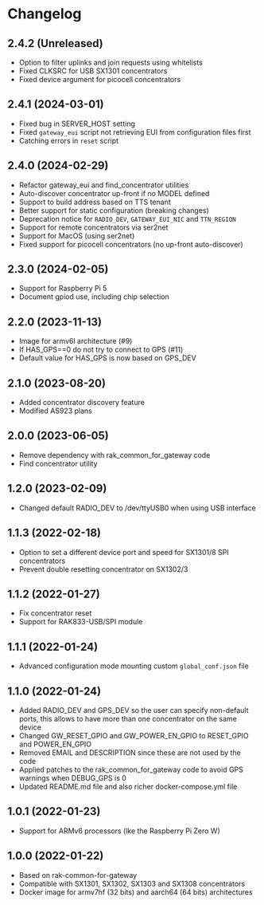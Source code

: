 # Changelog

## 2.4.2 (Unreleased)

* Option to filter uplinks and join requests using whitelists
* Fixed CLKSRC for USB SX1301 concentrators
* Fixed device argument for picocell concentrators

## 2.4.1 (2024-03-01)

* Fixed bug in SERVER_HOST setting
* Fixed `gateway_eui` script not retrieving EUI from configuration files first
* Catching errors in `reset` script

## 2.4.0 (2024-02-29)

* Refactor gateway_eui and find_concentrator utilities
* Auto-discover concentrator up-front if no MODEL defined
* Support to build address based on TTS tenant
* Better support for static configuration (breaking changes)
* Deprecation notice for `RADIO_DEV`, `GATEWAY_EUI_NIC` and `TTN_REGION`
* Support for remote concentrators via ser2net
* Support for MacOS (using ser2net)
* Fixed support for picocell concentrators (no up-front auto-discover)

## 2.3.0 (2024-02-05)

* Support for Raspberry Pi 5
* Document gpiod use, including chip selection

## 2.2.0 (2023-11-13)

* Image for armv6l architecture (#9)
* If HAS_GPS==0 do not try to connect to GPS (#11)
* Default value for HAS_GPS is now based on GPS_DEV

## 2.1.0 (2023-08-20)

* Added concentrator discovery feature
* Modified AS923 plans

## 2.0.0 (2023-06-05)

* Remove dependency with rak_common_for_gateway code
* Find concentrator utility

## 1.2.0 (2023-02-09)

* Changed default RADIO_DEV to /dev/ttyUSB0 when using USB interface

## 1.1.3 (2022-02-18)

* Option to set a different device port and speed for SX1301/8 SPI concentrators
* Prevent double resetting concentrator on SX1302/3

## 1.1.2 (2022-01-27)

* Fix concentrator reset
* Support for RAK833-USB/SPI module

## 1.1.1 (2022-01-24)

* Advanced configuration mode mounting custom `global_conf.json` file
 
## 1.1.0 (2022-01-24)

* Added RADIO_DEV and GPS_DEV so the user can specify non-default ports, this allows to have more than one concentrator on the same device
* Changed GW_RESET_GPIO and GW_POWER_EN_GPIO to RESET_GPIO and POWER_EN_GPIO
* Removed EMAIL and DESCRIPTION since these are not used by the code
* Applied patches to the rak_common_for_gateway code to avoid GPS warnings when DEBUG_GPS is 0
* Updated README.md file and also richer docker-compose.yml file

## 1.0.1 (2022-01-23)

* Support for ARMv6 processors (lke the Raspberry Pi Zero W)

## 1.0.0 (2022-01-22)

* Based on rak-common-for-gateway
* Compatible with SX1301, SX1302, SX1303 and SX1308 concentrators
* Docker image for armv7hf (32 bits) and aarch64 (64 bits) architectures
